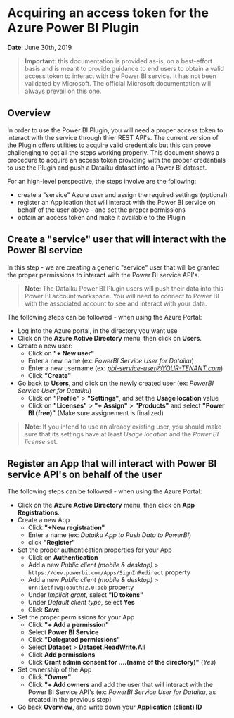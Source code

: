 # Acquiring an access token for the Azure Power BI Plugin

**Date**: June 30th, 2019	

> **Important**: this documentation is provided as-is, on a best-effort basis and is meant to provide guidance
> to end users to obtain a valid access token to interact with the Power BI service. It has not been validated
> by Microsoft. The official Microsoft documentation will always prevail on this one. 

## Overview
In order to use the Power BI Plugin, you will need a proper access token to interact with the service through thier REST API's. 
The current version of the Plugin offers utilities to acquire valid credentials but this can prove challenging to get all the steps working properly. 
This document shows a procedure to acquire an access token providing with the proper credentials to use the Plugin and push a Dataiku dataset into a Power BI dataset.

For an high-level perspective, the steps involve are the following:	
* create a "service" Azure user and assign the required settings (optional)
* register an Application that will interact with the Power BI service on behalf of the user above - and set the proper permissions
* obtain an access token and make it available to the Plugin

## Create a "service" user that will interact with the Power BI service
In this step - we are creating a generic "service" user that will be granted the proper permissions to interact with the Power BI service API's.	
> **Note**:
> The Dataiku Power BI Plugin users will push their data 
> into this Power BI account workspace. You will need to connect 
> to Power BI with the associated account to see and interact with your 
> data.	

The following steps can be followed - when using the Azure Portal:	
* Log into the Azure portal, in the directory you want use 
* Click on the **Azure Active Directory** menu, then click on **Users**.
* Create a new user:
	* Click on **"+ New user"**
	* Enter a new name (ex: *PowerBI Service User for Dataiku*)
	* Enter a new username (ex: *pbi-service-user@YOUR-TENANT.com*)
	* Click **"Create"**
* Go back to **Users**, and click on the newly created user (ex: *PowerBI Service User for Dataiku*)
	* Click on **"Profile"** > **"Settings"**, and set the **Usage location** value
	* Click on **"Licenses"** > **"+ Assign"** > **"Products"** and select **"Power BI (free)"** (Make sure assignement is finalized)
	
>  **Note**:
> If you intend to use an already existing user, you should make sure that its settings have 
> at least *Usage location* and the *Power BI license* set.

## Register an App that will interact with Power BI service API's on behalf of the user
The following steps can be followed - when using the Azure Portal:	
* Click on the **Azure Active Directory** menu, then click on **App Registrations**.
* Create a new App
	* Click **"+New registration"**
	* Enter a name (ex: *Dataiku App to Push Data to PowerBI*)
	* click **"Register"**
* Set the proper authentication properties for your App
	* Click on **Authentication**
	* Add a new *Public client (mobile & desktop)* > ```https://dev.powerbi.com/Apps/SignInRedirect``` property
	* Add a new *Public client (mobile & desktop)* > ```urn:ietf:wg:oauth:2.0:oob``` property
	* Under *Implicit grant*, select **"ID tokens"**
	* Under *Default client type*, select **Yes**
	* Click **Save**
* Set the proper permissions for your App
	* Click **"+ Add a permission"**
	* Select **Power BI Service**
	* Click **"Delegated permissions"**
	* Select **Dataset** > **Dataset.ReadWrite.All**
	* Click **Add permissions**
	* Click **Grant admin consent for ....(name of the directory)"** (*Yes*)
* Set ownership of the App
	* Click **"Owner"**
	* Click **"+ Add owners** and add the user that will interact with the Power BI Service API's (ex: *PowerBI Service User for Dataiku*, as created in the previous step)
* Go back **Overview**, and write down your **Application (client) ID**



	
	